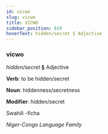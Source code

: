 ```yaml
---
id: vicwo
slug: vicwo
title: VİCWO
sidebar_position: 619
hoverText: hidden/secret § Adjective
---
```


### vicwo

*hidden/secret* **§** Adjective

**Verb**: to be hidden/secret

**Noun**: hiddenness/secretness

**Modifier**: hidden/secret

Swahili -ficha 

*Niger-Congo Language Family*